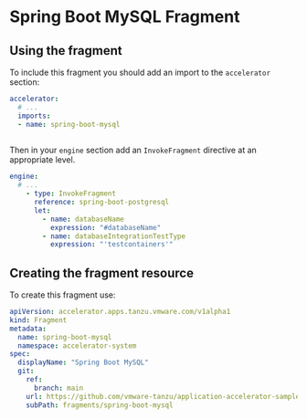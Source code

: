 # Spring Boot MySQL Fragment

## Using the fragment

To include this fragment you should add an import to the `accelerator` section:

```yaml
accelerator:
  # ...
  imports:
  - name: spring-boot-mysql
    
```

Then in your `engine` section add an `InvokeFragment` directive at an appropriate level.

```yaml
engine:
  # ...
    - type: InvokeFragment
      reference: spring-boot-postgresql
      let:
        - name: databaseName
          expression: "#databaseName"
        - name: databaseIntegrationTestType
          expression: "'testcontainers'"
```

## Creating the fragment resource

To create this fragment use:

```yaml
apiVersion: accelerator.apps.tanzu.vmware.com/v1alpha1
kind: Fragment
metadata:
  name: spring-boot-mysql
  namespace: accelerator-system
spec:
  displayName: "Spring Boot MySQL"
  git:
    ref:
      branch: main
    url: https://github.com/vmware-tanzu/application-accelerator-samples.git
    subPath: fragments/spring-boot-mysql
```
